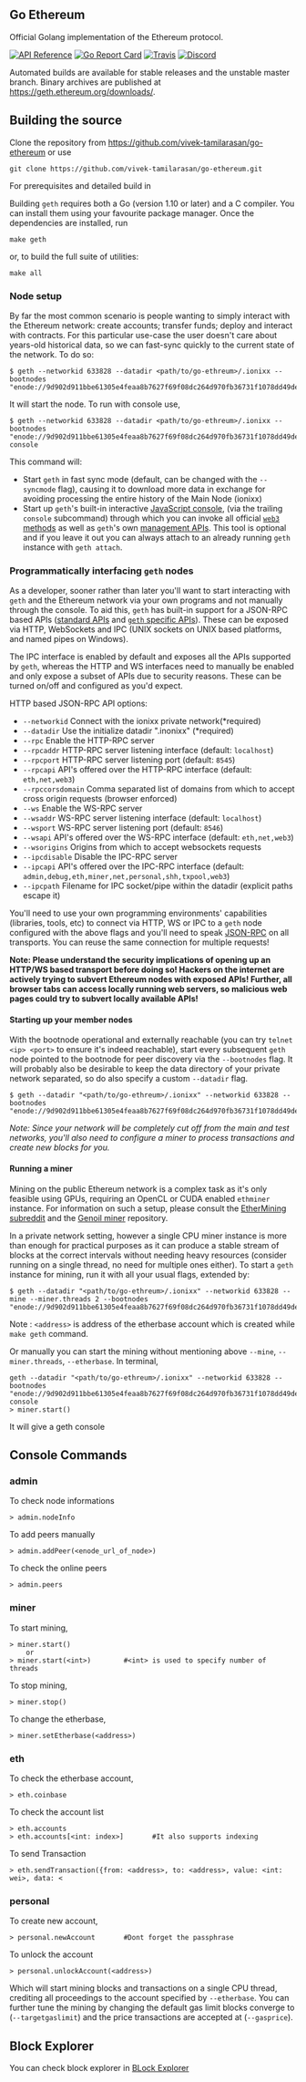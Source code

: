 ## Go Ethereum

Official Golang implementation of the Ethereum protocol.

[![API Reference](
https://camo.githubusercontent.com/915b7be44ada53c290eb157634330494ebe3e30a/68747470733a2f2f676f646f632e6f72672f6769746875622e636f6d2f676f6c616e672f6764646f3f7374617475732e737667
)](https://godoc.org/github.com/ethereum/go-ethereum)
[![Go Report Card](https://goreportcard.com/badge/github.com/ethereum/go-ethereum)](https://goreportcard.com/report/github.com/ethereum/go-ethereum)
[![Travis](https://travis-ci.org/ethereum/go-ethereum.svg?branch=master)](https://travis-ci.org/ethereum/go-ethereum)
[![Discord](https://img.shields.io/badge/discord-join%20chat-blue.svg)](https://discord.gg/nthXNEv)

Automated builds are available for stable releases and the unstable master branch. Binary
archives are published at https://geth.ethereum.org/downloads/.

## Building the source
Clone the repository from https://github.com/vivek-tamilarasan/go-ethereum or use
```shell
git clone https://github.com/vivek-tamilarasan/go-ethereum.git
```
For prerequisites and detailed build in

Building `geth` requires both a Go (version 1.10 or later) and a C compiler. You can install
them using your favourite package manager. Once the dependencies are installed, run

```shell
make geth
```

or, to build the full suite of utilities:

```shell
make all
```
### Node setup

By far the most common scenario is people wanting to simply interact with the Ethereum
network: create accounts; transfer funds; deploy and interact with contracts. For this
particular use-case the user doesn't care about years-old historical data, so we can
fast-sync quickly to the current state of the network. To do so:

```shell
$ geth --networkid 633828 --datadir <path/to/go-ethreum>/.ionixx --bootnodes "enode://9d902d911bbe61305e4feaa8b7627f69f08dc264d970fb36731f1078dd49dec17a81f9bc1797f16b82ae72bd73cff845e38195b6ab529ca22e2576ba4f603ace@34.231.117.156:64246"
```
It will start the node. To run with console use,
```shell
$ geth --networkid 633828 --datadir <path/to/go-ethreum>/.ionixx --bootnodes "enode://9d902d911bbe61305e4feaa8b7627f69f08dc264d970fb36731f1078dd49dec17a81f9bc1797f16b82ae72bd73cff845e38195b6ab529ca22e2576ba4f603ace@34.231.117.156:64246" console
```

This command will:
 * Start `geth` in fast sync mode (default, can be changed with the `--syncmode` flag),
   causing it to download more data in exchange for avoiding processing the entire history
   of the Main Node (ionixx)
 * Start up `geth`'s built-in interactive [JavaScript console](https://github.com/ethereum/go-ethereum/wiki/JavaScript-Console),
   (via the trailing `console` subcommand) through which you can invoke all official [`web3` methods](https://github.com/ethereum/wiki/wiki/JavaScript-API)
   as well as `geth`'s own [management APIs](https://github.com/ethereum/go-ethereum/wiki/Management-APIs).
   This tool is optional and if you leave it out you can always attach to an already running
   `geth` instance with `geth attach`.

### Programmatically interfacing `geth` nodes

As a developer, sooner rather than later you'll want to start interacting with `geth` and the
Ethereum network via your own programs and not manually through the console. To aid
this, `geth` has built-in support for a JSON-RPC based APIs ([standard APIs](https://github.com/ethereum/wiki/wiki/JSON-RPC)
and [`geth` specific APIs](https://github.com/ethereum/go-ethereum/wiki/Management-APIs)).
These can be exposed via HTTP, WebSockets and IPC (UNIX sockets on UNIX based
platforms, and named pipes on Windows).

The IPC interface is enabled by default and exposes all the APIs supported by `geth`,
whereas the HTTP and WS interfaces need to manually be enabled and only expose a
subset of APIs due to security reasons. These can be turned on/off and configured as
you'd expect.

HTTP based JSON-RPC API options:
  * `--networkid` Connect with the ionixx private network(*required)
  * `--datadir` Use the initialize datadir ".inonixx" (*required)
  * `--rpc` Enable the HTTP-RPC server
  * `--rpcaddr` HTTP-RPC server listening interface (default: `localhost`)
  * `--rpcport` HTTP-RPC server listening port (default: `8545`)
  * `--rpcapi` API's offered over the HTTP-RPC interface (default: `eth,net,web3`)
  * `--rpccorsdomain` Comma separated list of domains from which to accept cross origin requests (browser enforced)
  * `--ws` Enable the WS-RPC server
  * `--wsaddr` WS-RPC server listening interface (default: `localhost`)
  * `--wsport` WS-RPC server listening port (default: `8546`)
  * `--wsapi` API's offered over the WS-RPC interface (default: `eth,net,web3`)
  * `--wsorigins` Origins from which to accept websockets requests
  * `--ipcdisable` Disable the IPC-RPC server
  * `--ipcapi` API's offered over the IPC-RPC interface (default: `admin,debug,eth,miner,net,personal,shh,txpool,web3`)
  * `--ipcpath` Filename for IPC socket/pipe within the datadir (explicit paths escape it)

You'll need to use your own programming environments' capabilities (libraries, tools, etc) to
connect via HTTP, WS or IPC to a `geth` node configured with the above flags and you'll
need to speak [JSON-RPC](https://www.jsonrpc.org/specification) on all transports. You
can reuse the same connection for multiple requests!

**Note: Please understand the security implications of opening up an HTTP/WS based
transport before doing so! Hackers on the internet are actively trying to subvert
Ethereum nodes with exposed APIs! Further, all browser tabs can access locally
running web servers, so malicious web pages could try to subvert locally available
APIs!**

#### Starting up your member nodes

With the bootnode operational and externally reachable (you can try
`telnet <ip> <port>` to ensure it's indeed reachable), start every subsequent `geth`
node pointed to the bootnode for peer discovery via the `--bootnodes` flag. It will
probably also be desirable to keep the data directory of your private network separated, so
do also specify a custom `--datadir` flag.

```shell
$ geth --datadir "<path/to/go-ethreum>/.ionixx" --networkid 633828 --bootnodes "enode://9d902d911bbe61305e4feaa8b7627f69f08dc264d970fb36731f1078dd49dec17a81f9bc1797f16b82ae72bd73cff845e38195b6ab529ca22e2576ba4f603ace@34.231.117.156:64246"
```

*Note: Since your network will be completely cut off from the main and test networks, you'll
also need to configure a miner to process transactions and create new blocks for you.*

#### Running a miner

Mining on the public Ethereum network is a complex task as it's only feasible using GPUs,
requiring an OpenCL or CUDA enabled `ethminer` instance. For information on such a
setup, please consult the [EtherMining subreddit](https://www.reddit.com/r/EtherMining/)
and the [Genoil miner](https://github.com/Genoil/cpp-ethereum) repository.

In a private network setting, however a single CPU miner instance is more than enough for
practical purposes as it can produce a stable stream of blocks at the correct intervals
without needing heavy resources (consider running on a single thread, no need for multiple
ones either). To start a `geth` instance for mining, run it with all your usual flags, extended
by:

```shell
$ geth --datadir "<path/to/go-ethreum>/.ionixx" --networkid 633828 --mine --miner.threads 2 --bootnodes "enode://9d902d911bbe61305e4feaa8b7627f69f08dc264d970fb36731f1078dd49dec17a81f9bc1797f16b82ae72bd73cff845e38195b6ab529ca22e2576ba4f603ace@34.231.117.156:64246" 
```
Note : `<address>` is address of the etherbase account which is created while `make geth` command.

Or manually you can start the mining without mentioning above `--mine`, `--miner.threads`, `--etherbase`.
In terminal, 
```shell
geth --datadir "<path/to/go-ethreum>/.ionixx" --networkid 633828 --bootnodes "enode://9d902d911bbe61305e4feaa8b7627f69f08dc264d970fb36731f1078dd49dec17a81f9bc1797f16b82ae72bd73cff845e38195b6ab529ca22e2576ba4f603ace@34.231.117.156:64246" console
> miner.start()
```
It will give a geth console

## Console Commands
### admin
To check node informations
```shell
> admin.nodeInfo
```
To add peers manually
```shell
> admin.addPeer(<enode_url_of_node>)
```
To check the online peers
```shell
> admin.peers
```
### miner
To start mining,
```shell
> miner.start()
    or 
> miner.start(<int>)        #<int> is used to specify number of threads
```
To stop mining,
```shell
> miner.stop()
```
To change the etherbase,
```shell
> miner.setEtherbase(<address>)
```
### eth
To check the etherbase account,
```shell
> eth.coinbase
```
To check the account list
```shell
> eth.accounts
> eth.accounts[<int: index>]       #It also supports indexing
```
To send Transaction
```shell
> eth.sendTransaction({from: <address>, to: <address>, value: <int: wei>, data: <
```

### personal
To create new account,
```shell
> personal.newAccount       #Dont forget the passphrase
```
To unlock the account
```shell
> personal.unlockAccount(<address>)
```

Which will start mining blocks and transactions on a single CPU thread, crediting all
proceedings to the account specified by `--etherbase`. You can further tune the mining
by changing the default gas limit blocks converge to (`--targetgaslimit`) and the price
transactions are accepted at (`--gasprice`).

## Block Explorer
You can check block explorer in [BLock Explorer](http://34.231.117.156:64226/#/)
